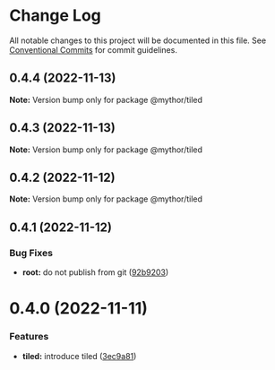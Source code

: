 # Change Log

All notable changes to this project will be documented in this file.
See [Conventional Commits](https://conventionalcommits.org) for commit guidelines.

## 0.4.4 (2022-11-13)

**Note:** Version bump only for package @mythor/tiled

## 0.4.3 (2022-11-13)

**Note:** Version bump only for package @mythor/tiled

## 0.4.2 (2022-11-12)

**Note:** Version bump only for package @mythor/tiled

## 0.4.1 (2022-11-12)

### Bug Fixes

- **root:** do not publish from git ([92b9203](https://github.com/desaintvincent/mythor/commit/92b920302e85ccf1d91dcabf2351ed5c4d92f249))

# 0.4.0 (2022-11-11)

### Features

- **tiled:** introduce tiled ([3ec9a81](https://github.com/desaintvincent/mythor/commit/3ec9a817c0f7a8a2c112add6a01c279e7ca3a565))
